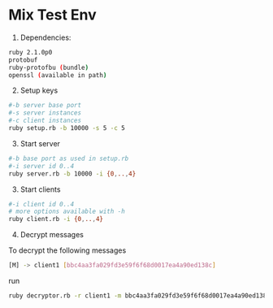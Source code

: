 Mix Test Env
=========

1. Dependencies:

```sh
ruby 2.1.0p0
protobuf
ruby-protofbu (bundle)
openssl (available in path)
```

2. Setup keys

```sh
#-b server base port
#-s server instances
#-c client instances
ruby setup.rb -b 10000 -s 5 -c 5
```

3. Start server

```sh
#-b base port as used in setup.rb
#-i server id 0..4
ruby server.rb -b 10000 -i {0,..,4}
```

3. Start clients

```sh
#-i client id 0..4
# more options available with -h
ruby client.rb -i {0,..,4}
```

4. Decrypt messages

To decrypt the following messages

```sh
[M] -> client1 [bbc4aa3fa029fd3e59f6f68d0017ea4a90ed138c]
```

run

```sh
ruby decryptor.rb -r client1 -m bbc4aa3fa029fd3e59f6f68d0017ea4a90ed138c
```
